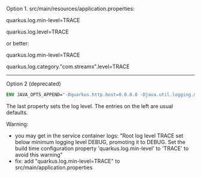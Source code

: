 Option 1.
src/main/resources/application.properties:

quarkus.log.min-level=TRACE

quarkus.log.level=TRACE

or better:

quarkus.log.min-level=TRACE

quarkus.log.category."com.streamx".level=TRACE

---

Option 2 (deprecated)
```Dockerfile
ENV JAVA_OPTS_APPEND="-Dquarkus.http.host=0.0.0.0 -Djava.util.logging.manager=org.jboss.logmanager.LogManager -Dquarkus.log.level=TRACE"
```

The last property sets the log level. The entries on the left are usual defaults.

Warning:
 - you may get in the service container logs: "Root log level TRACE set below minimum logging level DEBUG, promoting it to DEBUG. Set the build time configuration property 'quarkus.log.min-level' to 'TRACE' to avoid this warning"
 - fix: add "quarkus.log.min-level=TRACE" to src/main/application.properties
